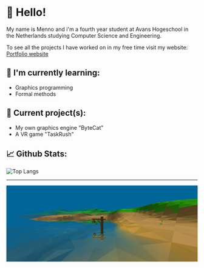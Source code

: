 # 👋 Hello!

My name is Menno and i'm a fourth year student at Avans Hogeschool in the Netherlands studying Computer Science and Engineering.

To see all the projects I have worked on in my free time visit my website:
[Portfolio website](https://m-e-n-n-o.github.io)

## 🌱 I'm currently learning:
- Graphics programming
- Formal methods


## 👷 Current project(s):
- My own graphics engine "ByteCat"
- A VR game "TaskRush"


## 📈 Github Stats:
![Top Langs](https://github-readme-stats.vercel.app/api/top-langs/?username=M-e-n-n-o&layout=compact&theme=vision-friendly-dark)

---
[![Water](ja.png)](https://github.com/M-e-n-n-o/3DGame)

